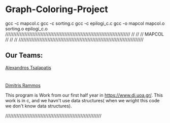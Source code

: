 # Graph-Coloring-Project
gcc -c mapcol.c
gcc -c sorting.c
gcc -c epilogi_c.c
gcc -o mapcol mapcol.o sorting.o epilogi_c.o
//////////////////////////////////////////////////////////////////////////////
//                                                                          //
//                              MAPCOL                                      //
//                                                                          //
//////////////////////////////////////////////////////////////////////////////

## Our Teams:
[Alexandros Tsalapatis](https://github.com/Alex-techlab-dotcom)
#
[Dimitris Rammos](https://github.com/DimitrisRammos)


This program is Work from our first half year in https://www.di.uoa.gr/.
This work is in c, and we havn't use data structures( when we wright this code we don't know data structures).



////////////////////////////////////////////////////////////

